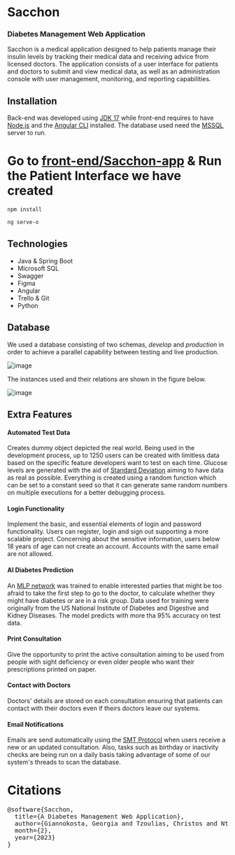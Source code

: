 # Sacchon

### Diabetes Management Web Application

Sacchon is a medical application designed to help patients manage their insulin levels by tracking their medical data and receiving advice from licensed doctors. The application consists of a user interface for patients and doctors to submit and view medical data, as well as an administration console with user management, monitoring, and reporting capabilities.
    
##  Installation

Back-end was developed using [JDK 17](https://www.oracle.com/java/technologies/javase/jdk17-archive-downloads.html) while front-end requires to have [Node.js](https://nodejs.org/en/download/) and the [Angular CLI](https://angular.io/cli) installed. The database used need the [MSSQL](https://www.microsoft.com/en-us/sql-server/sql-server-downloads) server to run. 

# Go to [front-end/Sacchon-app](https://github.com/ntagky/Sacchon/tree/main/front-end/Sacchon-app) & Run the Patient Interface we have created
```bash
npm install

ng serve-o
``` 

## Technologies 

* Java & Spring Boot
* Microsoft SQL
* Swagger
* Figma
* Angular
* Trello & Git
* Python

## Database

We used a database consisting of two schemas, *develop* and *production* in order to achieve a parallel capability between testing and live production. 

![image](https://drive.google.com/uc?export=view&id=1Jj4wz4KlL8p0kRNkdlWDg6F3UDbvQ5XP)

The instances used and their relations are shown in the figure below. 

![image](https://drive.google.com/uc?export=view&id=1iIChoIak3ldB4uql6km3FNiNZftXq5ni)

## Extra Features 

#### Automated Test Data
Creates dummy object depicted the real world. Being used in the development process, up to 1250 users can be created with limitless data based on the specific feature developers want to test on each time. Glucose levels are generated with the aid of [Standard Deviation](https://en.wikipedia.org/wiki/Standard_deviation) aiming to have data as real as possible. Everything is created using a random function which can be set to a constant seed so that it can generate same random numbers on multiple executions for a better debugging process. 
#### Login Functionality
Implement the basic, and essential elements of login and password functionality. Users can register, login and sign out supporting a more scalable project. Concerning about the sensitive information, users below 18 years of age can not create an account. Accounts with the same email are not allowed.
#### AI Diabetes Prediction
An [MLP network](https://en.wikipedia.org/wiki/Multilayer_perceptron) was trained to enable interested parties that might be too afraid to take the first step to go to the doctor, to calculate whether they might have diabetes or are in a risk group. Data used for training were originally from the US National Institute of Diabetes and Digestive and Kidney Diseases. The model predicts with more tha 95% accuracy on test data.
#### Print Consultation
Give the opportunity to print the active consultation aiming to be used from people with sight deficiency or even older people who want their prescriptions printed on paper. 
#### Contact with Doctors
Doctors' details are stored on each consultation ensuring that patients can contact with their doctors even if theirs doctors leave our systems.
#### Email Notifications
Emails are send automatically using the [SMT Protocol](https://en.wikipedia.org/wiki/Simple_Mail_Transfer_Protocol) when users receive a new or an updated consultation. Also, tasks such as birthday or inactivity checks are being run on a daily basis taking advantage of some of our system's threads to scan the database.

# Citations

<pre>
@software{Sacchon,
  title={A Diabetes Management Web Application},
  author={Giannokosta, Georgia and Tzoulias, Christos and Ntagkonikos, Alexandros},
  month={2},
  year={2023}
}
</pre>
